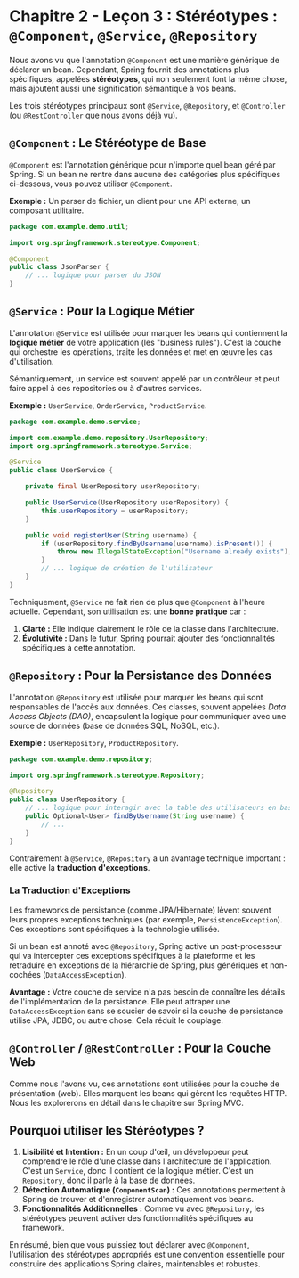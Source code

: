 # Chapitre 2 - Leçon 3 : Stéréotypes : `@Component`, `@Service`, `@Repository`

Nous avons vu que l'annotation `@Component` est une manière générique de déclarer un bean. Cependant, Spring fournit des annotations plus spécifiques, appelées **stéréotypes**, qui non seulement font la même chose, mais ajoutent aussi une signification sémantique à vos beans.

Les trois stéréotypes principaux sont `@Service`, `@Repository`, et `@Controller` (ou `@RestController` que nous avons déjà vu).

## `@Component` : Le Stéréotype de Base

`@Component` est l'annotation générique pour n'importe quel bean géré par Spring. Si un bean ne rentre dans aucune des catégories plus spécifiques ci-dessous, vous pouvez utiliser `@Component`.

**Exemple :** Un parser de fichier, un client pour une API externe, un composant utilitaire.

```java
package com.example.demo.util;

import org.springframework.stereotype.Component;

@Component
public class JsonParser {
    // ... logique pour parser du JSON
}
```

## `@Service` : Pour la Logique Métier

L'annotation `@Service` est utilisée pour marquer les beans qui contiennent la **logique métier** de votre application (les "business rules"). C'est la couche qui orchestre les opérations, traite les données et met en œuvre les cas d'utilisation.

Sémantiquement, un service est souvent appelé par un contrôleur et peut faire appel à des repositories ou à d'autres services.

**Exemple :** `UserService`, `OrderService`, `ProductService`.

```java
package com.example.demo.service;

import com.example.demo.repository.UserRepository;
import org.springframework.stereotype.Service;

@Service
public class UserService {

    private final UserRepository userRepository;

    public UserService(UserRepository userRepository) {
        this.userRepository = userRepository;
    }

    public void registerUser(String username) {
        if (userRepository.findByUsername(username).isPresent()) {
            throw new IllegalStateException("Username already exists");
        }
        // ... logique de création de l'utilisateur
    }
}
```

Techniquement, `@Service` ne fait rien de plus que `@Component` à l'heure actuelle. Cependant, son utilisation est une **bonne pratique** car :
1.  **Clarté :** Elle indique clairement le rôle de la classe dans l'architecture.
2.  **Évolutivité :** Dans le futur, Spring pourrait ajouter des fonctionnalités spécifiques à cette annotation.

## `@Repository` : Pour la Persistance des Données

L'annotation `@Repository` est utilisée pour marquer les beans qui sont responsables de l'accès aux données. Ces classes, souvent appelées *Data Access Objects (DAO)*, encapsulent la logique pour communiquer avec une source de données (base de données SQL, NoSQL, etc.).

**Exemple :** `UserRepository`, `ProductRepository`.

```java
package com.example.demo.repository;

import org.springframework.stereotype.Repository;

@Repository
public class UserRepository {
    // ... logique pour interagir avec la table des utilisateurs en base de données
    public Optional<User> findByUsername(String username) {
        // ...
    }
}
```

Contrairement à `@Service`, `@Repository` a un avantage technique important : elle active la **traduction d'exceptions**.

### La Traduction d'Exceptions

Les frameworks de persistance (comme JPA/Hibernate) lèvent souvent leurs propres exceptions techniques (par exemple, `PersistenceException`). Ces exceptions sont spécifiques à la technologie utilisée.

Si un bean est annoté avec `@Repository`, Spring active un post-processeur qui va intercepter ces exceptions spécifiques à la plateforme et les retraduire en exceptions de la hiérarchie de Spring, plus génériques et non-cochées (`DataAccessException`).

**Avantage :** Votre couche de service n'a pas besoin de connaître les détails de l'implémentation de la persistance. Elle peut attraper une `DataAccessException` sans se soucier de savoir si la couche de persistance utilise JPA, JDBC, ou autre chose. Cela réduit le couplage.

## `@Controller` / `@RestController` : Pour la Couche Web

Comme nous l'avons vu, ces annotations sont utilisées pour la couche de présentation (web). Elles marquent les beans qui gèrent les requêtes HTTP. Nous les explorerons en détail dans le chapitre sur Spring MVC.

## Pourquoi utiliser les Stéréotypes ?

1.  **Lisibilité et Intention :** En un coup d'œil, un développeur peut comprendre le rôle d'une classe dans l'architecture de l'application. C'est un `Service`, donc il contient de la logique métier. C'est un `Repository`, donc il parle à la base de données.
2.  **Détection Automatique (`ComponentScan`) :** Ces annotations permettent à Spring de trouver et d'enregistrer automatiquement vos beans.
3.  **Fonctionnalités Additionnelles :** Comme vu avec `@Repository`, les stéréotypes peuvent activer des fonctionnalités spécifiques au framework.

En résumé, bien que vous puissiez tout déclarer avec `@Component`, l'utilisation des stéréotypes appropriés est une convention essentielle pour construire des applications Spring claires, maintenables et robustes.
